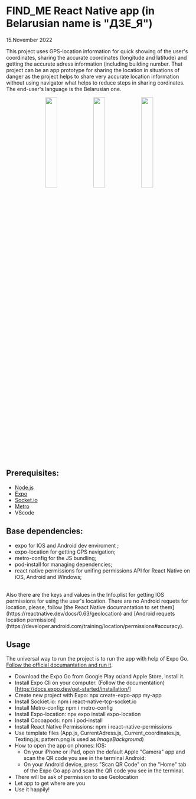# FIND_ME React Native app (in Belarusian name is "ДЗЕ_Я") 

15.November 2022

This project uses GPS-location information for quick showing of the user's coordinates, sharing the accurate coordinates (longitude and latitude) and getting the accurate adress information (including building number. That project can be an app prototype for sharing the location in situations of danger as the project helps to share very accurate location information without using navigator what helps to reduce steps in sharing cordinates. The end-user's language is the Belarusian one.

<p align="center">
   <img src="https://user-images.githubusercontent.com/106593583/202513495-896e4f75-56cc-4fc0-a576-c0501f18e2d3.jpg" width=25%>
   <img src="https://user-images.githubusercontent.com/106593583/202514162-152ebf15-fc87-4781-8ba3-1ae19400d91f.jpg" width=25%>
   <img src="https://user-images.githubusercontent.com/106593583/202514179-29ef368c-f7bd-4f6e-8803-d48556b41c87.jpg" width=25%>
</p>

## Prerequisites:

- [Node.js](https://nodejs.org/en/)
- [Expo](https://expo.dev/)
- [Socket.io](https://www.npmjs.com/package/react-native-tcp-socket)
- [Metro](https://www.npmjs.com/package/metro-config)
- VScode

## Base dependencies:

 - expo for IOS and Android dev enviroment ;
 - expo-location for getting GPS navigation;
 - metro-config for the JS bundling;
 - pod-install for managing dependencies;
 - react native permissions for unifing permissions API for React Native on iOS, Android and Windows;
  <br>
Also there are the keys and values in the Info.plist for getting IOS permissions for using the user's location. There are no Android requets for location, please, follow [the React Native documantation to set them](https://reactnative.dev/docs/0.63/geolocation) and [Android requets location permission](https://developer.android.com/training/location/permissions#accuracy).

## Usage
The universal way to run the project is to run the app with help of Expo Go. [Follow the official documantation and run it](https://docs.expo.dev/workflow/expo-go/).

- Download the Expo Go from Google Play or/and Apple Store, install it.
- Install Expo Cli on your computer. (Follow the documentation)[https://docs.expo.dev/get-started/installation/]
- Create new project with Expo:
     npx create-expo-app my-app
 - Install Sockiet.io:
     npm i react-native-tcp-socket.io
 - Install Metro-config:
      npm i metro-config
 - Install Expo-location:
     npx expo install expo-location
 - Install Cocoapods:
     npm i pod-install   
 - Install React Native Permissions:
     npm i react-native-permissions
 - Use template files (App.js, CurrentAdress.js, Current_coordinates.js, Texting.js; pattern.png is used as *ImageBackground*)
- How to open the app on phones:
   IOS:
     - On your iPhone or iPad, open the default Apple "Camera" app and scan the QR code you see in the terminal
   Android:
     - On your Android device, press "Scan QR Code" on the "Home" tab of the Expo Go app and scan the QR code you see in the terminal.
- There will be ask of permission to use Geolocation
- Let app to get where are you
- Use it happily!




